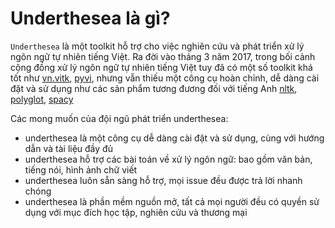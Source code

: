 # Underthesea là gì?

`Underthesea` là một toolkit hỗ trợ cho việc nghiên cứu và phát triển xử lý ngôn ngữ tự nhiên tiếng Việt. Ra đời vào tháng 3 năm 2017, trong bối cảnh cộng đồng xử lý ngôn ngữ tự nhiên tiếng Việt tuy đã có một số toolkit khá tốt như [vn.vitk](https://github.com/phuonglh/vn.vitk), [pyvi](https://pypi.python.org/pypi/pyvi), nhưng vẫn thiếu một công cụ hoàn chỉnh, dễ dàng cài đặt và sử dụng như các sản phẩm tương đương đối với tiếng Anh [nltk](http://www.nltk.org/), [polyglot](https://github.com/aboSamoor/polyglot), [spacy](https://spacy.io/)

Các mong muốn của đội ngũ phát triển underthesea:

* underthesea là một công cụ dễ dàng cài đặt và sử dụng, cùng với hướng dẫn và tài liệu đầy đủ
* underthesea hỗ trợ các bài toán về xử lý ngôn ngữ: bao gồm văn bản, tiếng nói, hình ảnh chữ viết
* underthesea luôn sẵn sàng hỗ trợ, mọi issue đều được trả lời nhanh chóng
* underthesea là phần mềm nguồn mở, tất cả mọi người đều có quyền sử dụng với mục đích học tập, nghiên cứu và thương mại